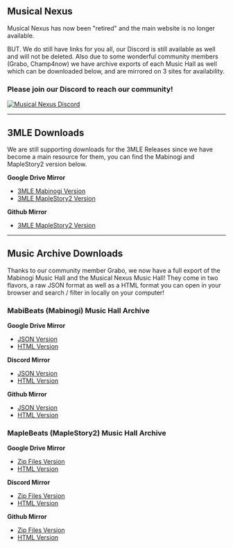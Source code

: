 ## Musical Nexus

Musical Nexus has now been "retired" and the main website is no longer available.

BUT. We do still have links for you all, our Discord is still available as well and will not be deleted. Also due to some wonderful community members (Grabo, Champ4now) we have archive exports of each Music Hall as well which can be downloaded below, and are mirrored on 3 sites for availability.


### Please join our Discord to reach our community!
<a href="https://discord.gg/0TSI1BAYjIFhusB5" target="_blank"><img src="https://discordapp.com/api/guilds/85055419923300352/widget.png?style=banner2" alt="Musical Nexus Discord" style="max-width:308px"></a>

---

## 3MLE Downloads

We are still supporting downloads for the 3MLE Releases since we have become a main resource for them, you can find the Mabinogi and MapleStory2 version below.

**Google Drive Mirror**
- [3MLE Mabinogi Version](https://drive.google.com/file/d/1el2Gc4aIaL8uZfpnxLyvhp65JKntFKSa/view?usp=sharing)
- [3MLE MapleStory2 Version](https://drive.google.com/file/d/175BpXOcOZTgCBZpwL_RM9nBYwAhcYpDF/view?usp=sharing)

**Github Mirror**
- [3MLE MapleStory2 Version](https://github.com/majorcyto/musicalnexus/raw/gh-pages/3MLE_MapleBeats_Edition_V3.zip)

---

## Music Archive Downloads

Thanks to our community member Grabo, we now have a full export of the Mabinogi Music Hall and the Musical Nexus Music Hall! They come in two flavors, a raw JSON format as well as a HTML format you can open in your browser and search / filter in locally on your computer!


### MabiBeats (Mabinogi) Music Hall Archive

**Google Drive Mirror**
- [JSON Version](https://drive.google.com/file/d/16vqOFIlvZpfpdbt3SSs6ah74es0-WDic/view?usp=sharing)
- [HTML Version](https://drive.google.com/file/d/1u2RhhFzxgeX8Sk7ksXzAlMOA5gtXJI8U/view?usp=sharing)

**Discord Mirror**
- [JSON Version](https://cdn.discordapp.com/attachments/737125606604537876/737738252013797396/Mabinogi_MML_-_JSON.zip)
- [HTML Version](https://cdn.discordapp.com/attachments/737125606604537876/737738258414436382/Mabinogi_MML_-_HTML.zip)

**Github Mirror**
- [JSON Version](https://github.com/majorcyto/musicalnexus/raw/gh-pages/Mabinogi_MML_-_JSON.zip)
- [HTML Version](https://github.com/majorcyto/musicalnexus/raw/gh-pages/Mabinogi_MML_-_HTML.zip)


### MapleBeats (MapleStory2) Music Hall Archive

**Google Drive Mirror**
- [Zip Files Version](https://drive.google.com/file/d/1WuJVk8nejVu6TOT2LmXi-dCP4ybJx2-v/view?usp=sharing)
- [HTML Version](https://drive.google.com/file/d/19yG88kJ01bPFWvqxQ9IMnq3bpoIUsdte/view?usp=sharing)

**Discord Mirror**
- [Zip Files Version](https://cdn.discordapp.com/attachments/737125625990611105/737406224819290152/MapleStory_2_MML.zip)
- [HTML Version](https://cdn.discordapp.com/attachments/737125625990611105/737779774281482300/MapleStory_MML_-_HTML.zip)

**Github Mirror**
- [Zip Files Version](https://github.com/majorcyto/musicalnexus/raw/gh-pages/MapleStory_2_MML.zip)
- [HTML Version](https://github.com/majorcyto/musicalnexus/raw/gh-pages/MapleStory_MML_-_HTML.zip)

